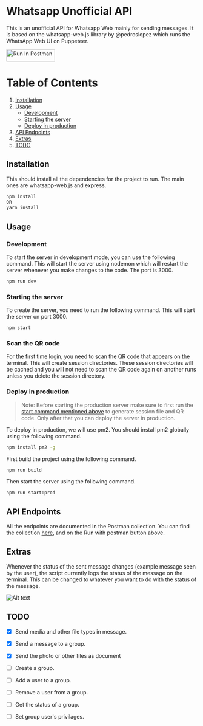 # Whatsapp Unofficial API

This is an unofficial API for Whatsapp Web mainly for sending messages. It is based on the whatsapp-web.js library by @pedroslopez which runs the WhatsApp Web UI on Puppeteer.

[<img src="https://run.pstmn.io/button.svg" alt="Run In Postman" style="width: 128px; height: 32px;">](https://www.postman.com/electrobuzz/workspace/my-workspace/api/81a1a3f0-01b8-4142-ae08-e3822a0be47f?action=share&creator=31989932)


# Table of Contents
1. [Installation](#installation)
2. [Usage](#usage)
    - [Development](#development)
    - [Starting the server](#starting-the-server)
    - [Deploy in production](#deploy-in-production)
3. [API Endpoints](#api-endpoints)
4. [Extras](#extras)
5. [TODO](#todo)  

## Installation
This should install all the dependencies for the project to run. The main ones are whatsapp-web.js and express.

```bash
npm install
OR 
yarn install
```

## Usage

### Development
To start the server in development mode, you can use the following command. This will start the server using nodemon which will restart the server whenever you make changes to the code. The port is 3000.

```bash
npm run dev
```

### Starting the server
To create the server, you need to run the following command. This will start the server on port 3000.

```bash
npm start
```

### Scan the QR code
For the first time login, you need to scan the QR code that appears on the terminal. This will create session directories. These session directories will be cached and you will not need to scan the QR code again on another runs unless you delete the session directory.

### Deploy in production
> Note: Before starting the production server make sure to first run the [start command mentioned above](#starting-the-server) to generate session file and QR code. Only after that you can deploy the server in production.

To deploy in production, we will use pm2. You should install pm2 globally using the following command.

```bash
npm install pm2 -g
```

First build the project using the following command.

```bash
npm run build
```

Then start the server using the following command.

```bash
npm run start:prod
```

## API Endpoints
All the endpoints are documented in the Postman collection. You can find the collection [here](https://www.postman.com/electrobuzz/workspace/my-workspace/api/81a1a3f0-01b8-4142-ae08-e3822a0be47f?action=share&creator=31989932), and on the Run with postman button above.

## Extras
Whenever the status of the sent message changes (example message seen by the user), the script currently logs the status of the message on the terminal. This can be changed to whatever you want to do with the status of the message.

![Alt text](imgs/status_change.png)

## TODO
- [X] Send media and other file types in message.
- [x] Send a message to a group.
- [x] Send the photo or other files as document
- [ ] Create a group.
- [ ] Add a user to a group.
- [ ] Remove a user from a group.
- [ ] Get the status of a group.
- [ ] Set group user's privilages.

